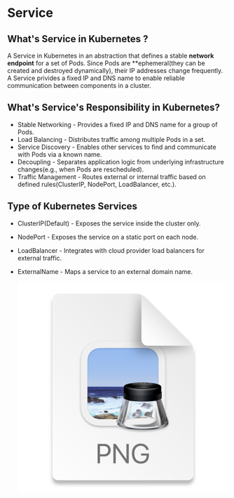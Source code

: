 # Service

## What's Service in Kubernetes ?

A Service in Kubernetes in an abstraction that defines a stable **network endpoint** for a set of Pods. Since Pods
are **ephemeral(they can be created and destroyed dynamically), their IP addresses change frequently. A Service privides
a fixed IP and DNS name to enable reliable communication between components in a cluster.

## What's Service's Responsibility in Kubernetes?

- Stable Networking - Provides a fixed IP and DNS name for a group of Pods.
- Load Balancing - Distributes traffic among multiple Pods in a set.
- Service Discovery - Enables other services to find and communicate with Pods via a known name.
- Decoupling - Separates application logic from underlying infrastructure changes(e.g., when Pods are rescheduled).
- Traffic Management - Routes external or internal traffic based on defined rules(ClusterIP, NodePort, LoadBalancer,
  etc.).

## Type of Kubernetes Services
- ClusterIP(Default) - Exposes the service inside the cluster only.
- NodePort - Exposes the service on a static port on each node. 
- LoadBalancer - Integrates with cloud provider load balancers for external traffic. 
- ExternalName - Maps a service to an external domain name.

  ![](./service-types.png)
